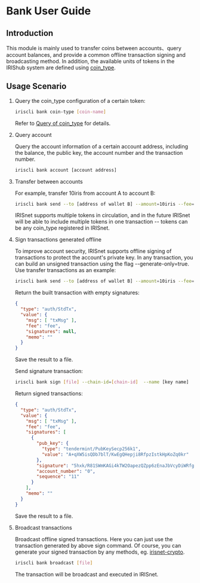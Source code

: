 # Bank User Guide

## Introduction 
This module is mainly used to transfer coins between accounts、query account balances, and provide a common offline transaction signing and broadcasting method. In addition, the available units of tokens in the IRIShub system are defined using [coin_type](./basic-concepts/coin-type.md).

## Usage Scenario

1. Query the coin_type configuration of a certain token:
    ```bash
    iriscli bank coin-type [coin-name]
    ```
    Refer to [Query of coin_type](./basic-concepts/coin-type.md#query-of-coin_type) for details.

2. Query account

    Query the account information of a certain account address, including the balance, the public key, the account number and the transaction number.
    ```bash
    iriscli bank account [account address]
    ```

3. Transfer between accounts

    For example, transfer 10iris from account A to account B:
    ```bash
    iriscli bank send --to [address of wallet B] --amount=10iris --fee=0.004iris --from=[key name of wallet A] --chain-id=[chain-id]
    ```
    IRISnet supports multiple tokens in circulation, and in the future IRISnet will be able to include multiple tokens in one transaction -- tokens can be any coin_type registered in IRISnet. 

4. Sign transactions generated offline

    To improve account security, IRISnet supports offline signing of transactions to protect the account's private key. In any transaction, you can build an unsigned transaction using the flag --generate-only=true. Use transfer transactions as an example:
    ```bash
    iriscli bank send --to [address of wallet B] --amount=10iris --fee=0.004iris --from=[key name of wallet A] --generate-only=true
    ```
    Return the built transaction with empty signatures:
    ```json
    {
      "type": "auth/StdTx",
      "value": {
        "msg": [ "txMsg" ],
        "fee": "fee",
        "signatures": null,
        "memo": ""
      }
    }
    ```
    Save the result to a file.
    
    Send signature transaction:
    ```bash
    iriscli bank sign [file] --chain-id=[chain-id]  --name [key name] 
    ```
    Return signed transactions:
    ```json
    {
      "type": "auth/StdTx",
      "value": {
        "msg": [ "txMsg" ],
        "fee": "fee",
        "signatures": [
          {
            "pub_key": {
              "type": "tendermint/PubKeySecp256k1",
              "value": "A+qXW5isQDb7blT/KwEgQHepji8RfpzIstkHpKoZq0kr"
            },
            "signature": "5hxk/R81SWmKAGi4kTW2OapezQZpp6zEnaJbVcyDiWRfgBm4Uejq8+CDk6uzk0aFSgAZzz06E014UkgGpelU7w==",
            "account_number": "0",
            "sequence": "11"
          }
        ],
        "memo": ""
      }
    }
    ```
    Save the result to a file.
    
5. Broadcast transactions

    Broadcast offline signed transactions. Here you can just use the transaction generated by above sign command. Of course, you can generate your signed transaction by any methods, eg. [irisnet-crypto](https://github.com/irisnet/irisnet-crypto).
    ```bash
    iriscli bank broadcast [file]
    ```
    The transaction will be broadcast and executed in IRISnet.
     